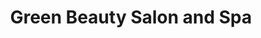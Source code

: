 ---
title: "Green Beauty Salon and Spa"
url: /willimantic/green-beauty-salon-and-spa/
shop: beauty
---